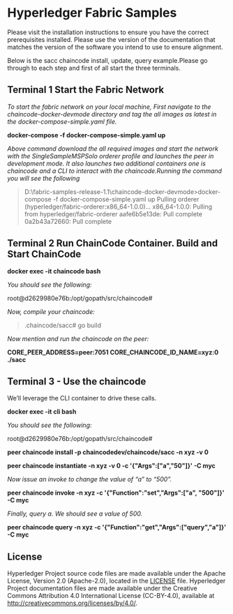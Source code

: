 # Hyperledger Fabric Samples

Please visit the installation instructions to ensure you have the correct prerequisites installed. Please use the version of the documentation that matches the version of the software you intend to use to ensure alignment.

Below is the sacc chaincode install, update, query example.Please go through to each step and first of all start the three terminals.

## Terminal 1 Start the Fabric Network ##
*To start the fabric network on your local machine, First navigate to the chaincode-docker-devmode directory and tag the all images as latest in the docker-compose-simple.yaml file.*

**docker-compose -f docker-compose-simple.yaml up**

*Above command download the all required images and start the network with the SingleSampleMSPSolo orderer profile and launches the peer in development mode. It also launches two additional containers one is chaincode and a CLI to interact with the chaincode.Running the command you will see the following*

>D:\fabric-samples-release-1.1\chaincode-docker-devmode>docker-compose -f docker-compose-simple.yaml  up
>Pulling orderer (hyperledger/fabric-orderer:x86_64-1.0.0)...
>x86_64-1.0.0: Pulling from hyperledger/fabric-orderer
>aafe6b5e13de: Pull complete
>0a2b43a72660: Pull complete

## Terminal 2 Run ChainCode Container. Build and Start ChainCode ##

**docker exec -it chaincode bash**

*You should see the following:*

 root@d2629980e76b:/opt/gopath/src/chaincode#
 
*Now, compile your chaincode:*

 > .chaincode/sacc# go build
 
*Now mention and run the chaincode on the peer:*

**CORE_PEER_ADDRESS=peer:7051 CORE_CHAINCODE_ID_NAME=xyz:0 ./sacc**

##  Terminal 3 - Use the chaincode ## 

We’ll leverage the CLI container to drive these calls.

**docker exec -it cli bash**

*You should see the following:*

 root@d2629980e76b:/opt/gopath/src/chaincode#

**peer chaincode install -p chaincodedev/chaincode/sacc -n xyz -v 0**

**peer chaincode instantiate -n xyz -v 0 -c '{"Args":["a","50"]}' -C myc**

*Now issue an invoke to change the value of “a” to “500”.*

**peer chaincode invoke -n xyz -c '{"Function":"set","Args":["a", "500"]}' -C myc**

*Finally, query a. We should see a value of 500.*

**peer chaincode query -n xyz -c '{"Function":"get","Args":["query","a"]}' -C myc**


## License <a name="license"></a>

Hyperledger Project source code files are made available under the Apache License, Version 2.0 (Apache-2.0), located in the [LICENSE](LICENSE) file. Hyperledger Project documentation files are made available under the Creative Commons Attribution 4.0 International License (CC-BY-4.0), available at http://creativecommons.org/licenses/by/4.0/.
